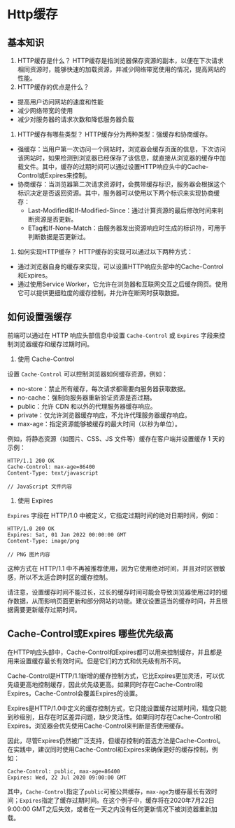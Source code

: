 # Http缓存

## 基本知识

1. HTTP缓存是什么？
   HTTP缓存是指浏览器保存资源的副本，以便在下次请求相同资源时，能够快速的加载资源，并减少网络带宽使用的情况，提高网站的性能。
2. HTTP缓存的优点是什么？

- 提高用户访问网站的速度和性能
- 减少网络带宽的使用
- 减少对服务器的请求次数和降低服务器负载

1. HTTP缓存有哪些类型？
   HTTP缓存分为两种类型：强缓存和协商缓存。

- 强缓存：当用户第一次访问一个网站时，浏览器会缓存页面的信息，下次访问该网站时，如果检测到浏览器已经保存了该信息，就直接从浏览器的缓存中加载文件。其中，缓存的过期时间可以通过设置HTTP响应头中的Cache-Control或Expires来控制。
- 协商缓存：当浏览器第二次请求资源时，会携带缓存标识，服务器会根据这个标识决定是否返回资源。其中，服务器可以使用以下两个标识来实现协商缓存：
  - Last-Modified和If-Modified-Since：通过计算资源的最后修改时间来判断资源是否更新。
  - ETag和If-None-Match：由服务器发出资源响应时生成的标识符，可用于判断数据是否更新过。

1. 如何实现HTTP缓存？
   HTTP缓存的实现可以通过以下两种方式：

- 通过浏览器自身的缓存来实现，可以设置HTTP响应头部中的Cache-Control和Expires。
- 通过使用Service Worker，它允许在浏览器和互联网交互之后缓存网页。使用它可以提供更细粒度的缓存控制，并允许在断网时获取数据。

## 如何设置强缓存

前端可以通过在 HTTP 响应头部信息中设置 `Cache-Control` 或 `Expires` 字段来控制浏览器缓存和缓存过期时间。

1. 使用 Cache-Control

设置 `Cache-Control` 可以控制浏览器如何缓存资源，例如：

- no-store：禁止所有缓存，每次请求都需要向服务器获取数据。
- no-cache：强制向服务器重新验证资源是否过期。
- public：允许 CDN 和以外的代理服务器缓存响应。
- private：仅允许浏览器缓存响应，不允许代理服务器缓存响应。
- max-age：指定资源能够被缓存的最大时间（以秒为单位）。

例如，将静态资源（如图片、CSS、JS 文件等）缓存在客户端并设置缓存 1 天的示例：

```
HTTP/1.1 200 OK
Cache-Control: max-age=86400
Content-Type: text/javascript

// JavaScript 文件内容
```

1. 使用 Expires

`Expires` 字段在 HTTP/1.0 中被定义，它指定过期时间的绝对日期时间，例如：

```
HTTP/1.0 200 OK
Expires: Sat, 01 Jan 2022 00:00:00 GMT
Content-Type: image/png

// PNG 图片内容
```

这种方式在 HTTP/1.1 中不再被推荐使用，因为它使用绝对时间，并且对时区很敏感，所以不太适合跨时区的缓存控制。

请注意，设置缓存时间不能过长，过长的缓存时间可能会导致浏览器使用过时的缓存数据，从而影响页面更新和部分网站的功能。建议设置适当的缓存时间，并且根据需要更新缓存过期时间。

## Cache-Control或Expires 哪些优先级高



在HTTP响应头部中，Cache-Control和Expires都可以用来控制缓存，并且都是用来设置缓存最长有效时间。但是它们的方式和优先级有所不同。

Cache-Control是HTTP/1.1新增的缓存控制方式，它比Expires更加灵活，可以优先级更高地控制缓存，因此优先级更高。如果同时存在Cache-Control和Expires，Cache-Control会覆盖Expires的设置。

Expires是HTTP/1.0中定义的缓存控制方式，它只能设置缓存过期时间，精度只能到秒级别，且存在时区差异问题，缺少灵活性。如果同时存在Cache-Control和Expires，浏览器会优先使用Cache-Control来判断是否使用缓存。

因此，尽管Expires仍然被广泛支持，但缓存控制的首选方法是Cache-Control。在实践中，建议同时使用Cache-Control和Expires来确保更好的缓存控制，例如：

```
Cache-Control: public, max-age=86400
Expires: Wed, 22 Jul 2020 09:00:00 GMT
```

其中，`Cache-Control`指定了`public`可被公共缓存，`max-age`为缓存最长有效时间；`Expires`指定了缓存过期时间。在这个例子中，缓存将在2020年7月22日9:00:00 GMT之后失效，或者在一天之内没有任何更新情况下被浏览器重新加载。

